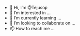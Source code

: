 - 👋 Hi, I’m @Tejusop
- 👀 I’m interested in ...
- 🌱 I’m currently learning ...
- 💞️ I’m looking to collaborate on ...
- 📫 How to reach me ...

<!---
Tejusop/Tejusop is a ✨ special ✨ repository because its `README.md` (this file) appears on your GitHub profile.
You can click the Preview link to take a look at your changes.
--->
